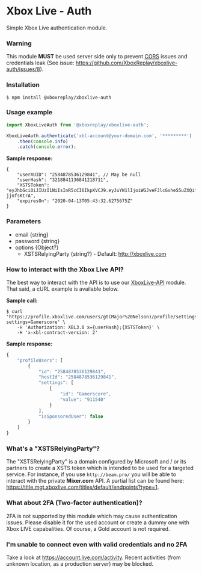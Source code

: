 # Xbox Live - Auth

Simple Xbox Live authentication module.

### Warning
This module **MUST** be used server side only to prevent [CORS](https://developer.mozilla.org/en-US/docs/Web/HTTP/CORS) issues and credentials leak (See issue: https://github.com/XboxReplay/xboxlive-auth/issues/8).

### Installation
```shell
$ npm install @xboxreplay/xboxlive-auth
```

### Usage example

```javascript
import XboxLiveAuth from '@xboxreplay/xboxlive-auth';

XboxLiveAuth.authenticate('xbl-account@your-domain.com', '*********')
    .then(console.info)
    .catch(console.error);
```
**Sample response:**
```
{
    "userXUID": "2584878536129841", // May be null
    "userHash": "3218841136841218711",
    "XSTSToken": "eyJhbGciOiJIUzI1NiIsInR5cCI6IkpXVCJ9.eyJuYW1lIjoiWGJveFJlcGxheS5uZXQifQ.c2UraxPmZ4STYozrjFEW8SBqU0WjnIV0h-jjnfsKtrA",
    "expiresOn": "2020-04-13T05:43:32.6275675Z"
}
```

### Parameters

-   email {string}
-   password {string}
-   options {Object?}
    -   XSTSRelyingParty {string?} - Default: http://xboxlive.com

### How to interact with the Xbox Live API?

The best way to interact with the API is to use our [XboxLive-API](https://github.com/XboxReplay/xboxlive-api) module. That said, a cURL example is available below.

**Sample call:**
```shell
$ curl 'https://profile.xboxlive.com/users/gt(Major%20Nelson)/profile/settings?settings=Gamerscore' \
    -H 'Authorization: XBL3.0 x={userHash};{XSTSToken}' \
    -H 'x-xbl-contract-version: 2'
```

**Sample response:**

```javascript
{
    "profileUsers": [
        {
            "id": "2584878536129841",
            "hostId": "2584878536129841",
            "settings": [
                {
                    "id": "Gamerscore",
                    "value": "911540"
                }
            ],
            "isSponsoredUser": false
        }
    ]
}
```

### What's a "XSTSRelyingParty"?

The "XSTSRelyingParty" is a domain configured by Microsoft and / or its partners to create a XSTS token which is intended to be used for a targeted service. For instance, if you use `http://beam.pro/` you will be able to interact with the private **Mixer.com** API. A partial list can be found here: https://title.mgt.xboxlive.com/titles/default/endpoints?type=1.

### What about 2FA (Two-factor authentication)?

2FA is not supported by this module which may cause authentication issues. Please disable it for the used account or create a dummy one with Xbox LIVE capabalities. Of course, a Gold account is not required.

### I'm unable to connect even with valid credentials and no 2FA

Take a look at https://account.live.com/activity. Recent activities (from unknown location, as a production server) may be blocked.
